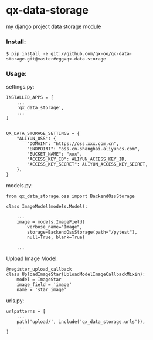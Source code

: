 # qx-data-storage
my django project data storage module

### Install:

    $ pip install -e git://github.com/qx-oo/qx-data-storage.git@master#egg=qx-data-storage

### Usage:

settings.py:

    INSTALLED_APPS = [
        ...
        'qx_data_storage',
        ...
    ]


    QX_DATA_STORAGE_SETTINGS = {
        "ALIYUN_OSS": {
            "DOMAIN": "https://oss.xxx.com.cn",
            "ENDPOINT": "oss-cn-shanghai.aliyuncs.com",
            "BUCKET_NAME": "xxx",
            "ACCESS_KEY_ID": ALIYUN_ACCESS_KEY_ID,
            "ACCESS_KEY_SECRET": ALIYUN_ACCESS_KEY_SECRET,
        },
    }

models.py:

    from qx_data_storage.oss import BackendOssStorage

    class ImageModel(models.Model):

        ...
        image = models.ImageField(
            verbose_name="Image",
            storage=BackendOssStorage(path="/pytest"),
            null=True, blank=True)
        
        ...

Upload Image Model:

    @register_upload_callback
    class UploadImageStar(UploadModelImageCallbackMixin):
        model = ImageStar
        image_field = 'image'
        name = 'star_image'

urls.py:

    urlpatterns = [
        ...
        path('upload/', include('qx_data_storage.urls')),
        ...
    ]